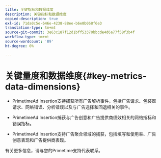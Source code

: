 ```yaml
---
title: 关键指标和数据维度
description: 关键指标和数据维度
copied-description: true
exl-id: 71da0c5e-646e-4238-88ee-b6e0b068f6e3
translation-type: tm+mt
source-git-commit: 3e63c187f12d1bff53370bbcde4d6a77f58f3b4f
workflow-type: tm+mt
source-wordcount: '89'
ht-degree: 0%

---
```


# 关键量度和数据维度{#key-metrics-data-dimensions}

* PrimetimeAd Insertion支持捕获所有广告解析事件，包括广告请求、包装器请求、网络错误、分析错误以及与广告选择和回退相关的事件。

* PrimetimeAd Insertion捕获与广告创意和广告提供商绩效相关的网络指标和错误指标。

* PrimetimeAd Insertion支持广告聚合领域的捕获，包括填写和使用率、广告创意表现和广告提供商表现。

有关更多信息，请与您的Primetime支持代表联系。
